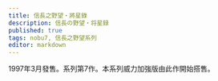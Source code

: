```yaml
---
title: 信長之野望・將星錄
description: 信長の野望・将星録
published: true
tags: nobu7, 信長之野望系列
editor: markdown
---
```


1997年3月發售。系列第7作。本系列威力加強版由此作開始搭售。

